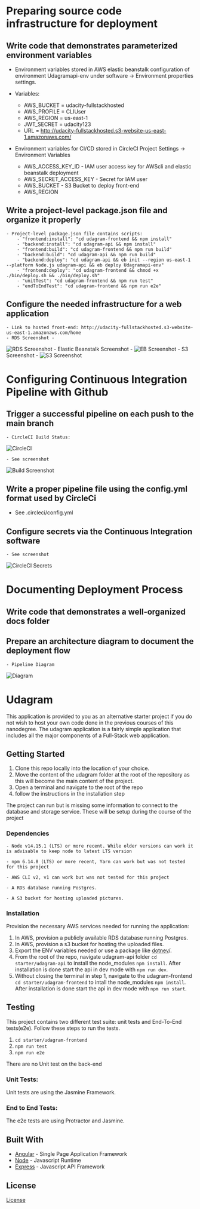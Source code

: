 # Preparing source code infrastructure for deployment

## Write code that demonstrates parameterized environment variables

- Environment variables stored in AWS elastic beanstalk configuration of environment Udagramapi-env under software -> Environment properties settings.
- Variables: 
	- AWS_BUCKET = udacity-fullstackhosted
	- AWS_PROFILE = CLIUser
	- AWS_REGION = us-east-1
	- JWT_SECRET = udacity123
	- URL = http://udacity-fullstackhosted.s3-website-us-east-1.amazonaws.com/

- Environment variables for CI/CD stored in CircleCI Project Settings -> Environment Variables
	- AWS_ACCESS_KEY_ID - IAM user access key for AWScli and elastic beanstalk deployment
	- AWS_SECRET_ACCESS_KEY - Secret for IAM user
	- AWS_BUCKET - S3 Bucket to deploy front-end
	- AWS_REGION

## Write a project-level package.json file and organize it properly

	- Project-level package.json file contains scripts:
		- "frontend:install": "cd udagram-frontend && npm install"
		- "backend:install": "cd udagram-api && npm install"
		- "frontend:build": "cd udagram-frontend && npm run build"
		- "backend:build": "cd udagram-api && npm run build"
		- "backend:deploy": "cd udagram-api && eb init --region us-east-1 --platform Node.js udagram-api && eb deploy Udagramapi-env"
		- "frontend:deploy": "cd udagram-frontend && chmod +x ./bin/deploy.sh && ./bin/deploy.sh"
		- "unitTest": "cd udagram-frontend && npm run test"
		- "endToEndTest": "cd udagram-frontend && npm run e2e"


## Configure the needed infrastructure for a web application
	- Link to hosted front-end: http://udacity-fullstackhosted.s3-website-us-east-1.amazonaws.com/home
	- RDS Screenshot - 
![RDS Screenshot](/documentation/screenshots/RDSService.png)
	- Elastic Beanstalk Screenshot - 
![EB Screenshot](/documentation/screenshots/ElasticBeanstalkService.png)
	- S3 Screenshot - 
![S3 Screenshot](/documentation/screenshots/S3Service.png)

# Configuring Continuous Integration Pipeline with Github

## Trigger a successful pipeline on each push to the main branch
	- CircleCI Build Status:
![CircleCI](https://circleci.com/gh/Daniel-M-Kelly/Udacity-HostingFullStack.svg?style=svg)

	- See screenshot
![Build Screenshot](/documentation/screenshots/CircleCI.png)

## Write a proper pipeline file using the config.yml format used by CircleCi

 - See .circleci/config.yml

## Configure secrets via the Continuous Integration software
	- See screenshot 
![CircleCI Secrets](/documentation/screenshots/CircleCISecrets.png)

# Documenting Deployment Process

## Write code that demonstrates a well-organized docs folder

## Prepare an architecture diagram to document the deployment flow
	- Pipeline Diagram
![Diagram](https://lucid.app/publicSegments/view/82823f27-ab82-422a-b721-ddf488c0b5c8/image.png)

# Udagram

This application is provided to you as an alternative starter project if you do not wish to host your own code done in the previous courses of this nanodegree. The udagram application is a fairly simple application that includes all the major components of a Full-Stack web application.

## Getting Started

1. Clone this repo locally into the location of your choice.
1. Move the content of the udagram folder at the root of the repository as this will become the main content of the project.
1. Open a terminal and navigate to the root of the repo
1. follow the instructions in the installation step

The project can run but is missing some information to connect to the database and storage service. These will be setup during the course of the project

### Dependencies

```
- Node v14.15.1 (LTS) or more recent. While older versions can work it is advisable to keep node to latest LTS version

- npm 6.14.8 (LTS) or more recent, Yarn can work but was not tested for this project

- AWS CLI v2, v1 can work but was not tested for this project

- A RDS database running Postgres.

- A S3 bucket for hosting uploaded pictures.

```

### Installation

Provision the necessary AWS services needed for running the application:

1. In AWS, provision a publicly available RDS database running Postgres. <Place holder for link to classroom article>
1. In AWS, provision a s3 bucket for hosting the uploaded files. <Place holder for tlink to classroom article>
1. Export the ENV variables needed or use a package like [dotnev](https://www.npmjs.com/package/dotenv)/.
1. From the root of the repo, navigate udagram-api folder `cd starter/udagram-api` to install the node_modules `npm install`. After installation is done start the api in dev mode with `npm run dev`.
1. Without closing the terminal in step 1, navigate to the udagram-frontend `cd starter/udagram-frontend` to intall the node_modules `npm install`. After installation is done start the api in dev mode with `npm run start`.

## Testing

This project contains two different test suite: unit tests and End-To-End tests(e2e). Follow these steps to run the tests.

1. `cd starter/udagram-frontend`
1. `npm run test`
1. `npm run e2e`

There are no Unit test on the back-end

### Unit Tests:

Unit tests are using the Jasmine Framework.

### End to End Tests:

The e2e tests are using Protractor and Jasmine.

## Built With

- [Angular](https://angular.io/) - Single Page Application Framework
- [Node](https://nodejs.org) - Javascript Runtime
- [Express](https://expressjs.com/) - Javascript API Framework

## License

[License](LICENSE.txt)


